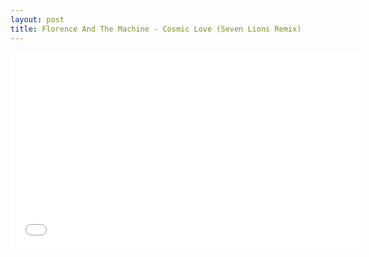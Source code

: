 ```yaml
---
layout: post
title: Florence And The Machine - Cosmic Love (Seven Lions Remix)
---
```

<iframe width="560" height="315" src="//www.youtube.com/embed/PAvdqEsobaw" frameborder="0" allowfullscreen></iframe>
